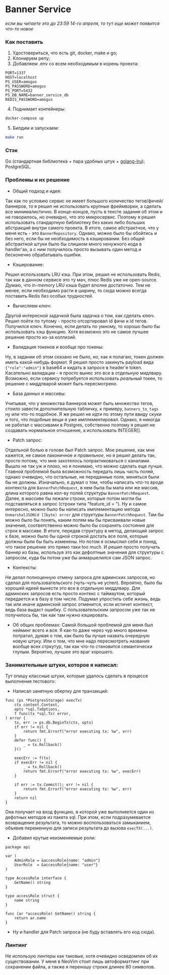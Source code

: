 # Banner Service
*если вы читаете это до 23:59 14-го апреля, то тут еще может появится что-то новое*
### Как поставить
1. Удостовериться, что есть git, docker, make и go;
2. Клонируем репу;
3. Добавляем .env со всем необходимым в корень проекта:
```
PORT=1337
HOST=localhost
PS_USER=amogus
PS_PASSWORD=amogus
PS_PORT=5432
PS_DB_NAME=banner_service_db
REDIS_PASSWORD=amogus
```
4. Поднимает контейнеры:
```sh
docker-compose up
```
5. Билдим и запускаем:
```sh
make run
```

### Стэк
Go (стандартная библиотека + пара удобных штук + [golang-lru](https://github.com/hashicorp/golang-lru));
PostgreSQL.

### Проблемы и их решение
- Общий подход и идея:

Так как по условию сервис не имеет большого количество тегов/фичей/баннеров, то я решил не использовать 
крупные фреймворки, а сделать все минималистично. В конце-концов, пусть в тексте задания об этом и не 
говорилось, но очевидно, что это микросервис. Поэтому я решил использовать стандартную библиотеку без 
каких либо больших абстракций внутри самого проекта. В итоге, самое абстрактное, что у меня есть - 
это ```BannerRepository```. Однако, можно было бы обойтись и без него, если бы не необходимость в 
кэшировании. Без общей абстрактной штуки было бы слишком много ненужного кода в handler'ах, а с 
ним получилось просто вызывать один метод и бесконечно обрабатывать ошибки.

- Кэширование:

Решил использовать LRU кэш. При этом, решил не использовать Redis, так как
в данном сервисе это ту мач, плюс Redis уже не open-source. Думаю, что in-memory
LRU кэша будет вполне достаточно. Тем не менее, если необходимо расти в ширину, 
то сюда можно всегда поставить Redis без особых трудностей.

- Вычисляем ключ:

Другой интересной задачкой была задачка о том, как сделать ключ. Решил пойти по 
тупому - просто отсортировал id фичи и id тегов. Получился ключ. Конечно, если 
делать по умному, то хорошо было бы использовать хэш функцию. Хотя возможно это не 
самое лучшее решение просто из-за коллизий.

- Валидация токенов и вообще про токены:

Ну, в задании об этом сказано не было, но, как я полагаю, токен должен иметь какой-нибудь формат. 
Я решил просто закинуть payload вида ```{"role":"admin"}``` в base64 и кидать в запросе в 
header'е token. Касательно валидации - я просто вынес это все в отдельную мидлвару. Возможно, 
если сервису потребуется использовать *реальный* токен, то решение с миддлварой может быть пересмотрено.

- База данных и массивы:

Учитывая, что у множества баннеров может быть множество тегов, стоило завести дополнительную табличку, 
к примеру, ```banners_to_tags``` ну или что-то подобное. Я же решил не идти по этому пути ввиду 
скуки и того, что подобные вещи я уже имплементировал. Однако, я никогда не работал с массивами в 
Postgres, собственно поэтому я решил не создавать нормальное отношение, а использовать INTEGER[].

- Patch запрос:

Отдельной болью в голове был Patch запрос. Мое решение, как мне кажется, не самое лаконичное и *правильное*, 
но я решил делать так, просто потому, что мне захотелось попрактиковаться с каналами. Вышло не так уж и плохо, 
но я понимаю, что можно сделать еще лучше. Главной проблемой была возможность передать лишь часть полей, однако 
очевидно, что остальные, не переданные поля, меняться были бы не должны. Изначально, я думал о том, чтобы написать 
что-то вроде контекста для ```BannerPatchRequest```, в нем была бы мапа или же массив, длина которого равна кол-ву полей 
структуры ```BannerPatchRequest```. Далее, в массиве бы лежали строки, которые потом могли бы подставляться в запрос 
(строки типа "feature_id = "). Ну и самое интересно, можно было бы написать имплементацию метода ```UnmarshalJSON(d []byte) error``` 
для структуры ```BannerPatchRequest```. Там бы можно было бы понять, каким полям мы бы присваивали новые значения, 
соответственно можно было бы сохранять состояния для строк в массиве. В итоге, передав структуру в метод, делающий запрос к базе, 
можно было бы одной строкой достать все поля, которые должны были бы быть изменены. Но потом я осмыслил себя и поняд, что такое 
решение это прямо таки too much. И решил просто получать баннер из базы, используя это как дефолтные значения для структуры с запросом, 
куда бы потом уже бы анмаршелился сам JSON запрос.

- Контексты:

Не делал полноценную отмену запроса для админских запросов, но сделал для пользовательского (чуть-чуть не успел). 
Вероятно, было бы хорошей идеей вынести это все в отдельную миддлвару. Для админских запросов есть просто контекс
с таймаутом, который передается и в базу в том числе. Подумал упростить себе жизнь, ведь так или иначе админский запрос 
отменится, если истичет контекст, ведь база выдаст ошибку. С пользовательским запросом уже так не получилось бы, так как 
там нужно кэшировать.

- Об общих проблемах:
Самой большой проблемой для меня был нейминг всего и вся. Я как-то даже через чур много времени потратил, думая о том, 
как было бы лучше назвать очередную новую штуку. Или о том, что мне надо пересмотреть названия вообще всех стркутур, 
так как что-то становится семантически глупым. Вероятно, лучшее это враг хорошего.

### Занимательные штуки, которое я написал:
Тут опишу классные штуки, которые удалось сделать в процессе выполнения тестового:
- Написал занятную обертку для транзакций:
```golang
func (ps *PostgresStorage) execTx(
	ctx context.Context,
	opts *sql.TxOptions,
	f func(tx *sql.Tx) error,
) error {
	tx, err := ps.db.BeginTx(ctx, opts)
	if err != nil {
		return fmt.Errorf("error executing tx: %w", err)
	}
	defer func() {
		_ = tx.Rollback()
	}()

	execErr := f(tx)
	if execErr != nil {
		_ = tx.Rollback()
		return fmt.Errorf("error executing tx: %w", execErr)
	}

	if err := tx.Commit(); err != nil {
		return fmt.Errorf("error executing tx: %w", err)
	}
	return nil
}
```
Она получает на вход функцию, в которой уже выполняется один из дефотных 
методов из пакета sql. При этом, если подразумевается возвращение результата, 
    то можно воспользоваться замыканием, объявив переменную для записи результата 
    до вызова ```execTX(...)```.

- Добавил крутые неизменяемые роли:
```golang
package api

var (
	AdminRole = &accessRole{name: "admin"}
	UserRole  = &accessRole{name: "user"}
)

type AccessRole interface {
	GetName() string
}

type accessRole struct {
	name string
}

func (ar *accessRole) GetName() string {
	return ar.name
}
```
- Ну и handler для Patch запроса (не буду вставлять его код сюда).

### Линтинг
Не использую линтеры как таковые, хотя очевидно осведомлен об их существовании. У меня в NeoVim стоит лишь автоформаттинг при 
сохранении файла, а также я переношу строки длинее 80 символов.
